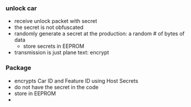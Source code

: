 ### unlock car
- receive unlock packet with secret
- the secret is not obfuscated 
- randomly generate a secret at the production: a random # of bytes of data
	- store secrets in EEPROM
- transmission is just plane text: encrypt
### Package
- encrypts Car ID and Feature ID using Host Secrets
- do not have the secret in the code
- store in EEPROM
- 